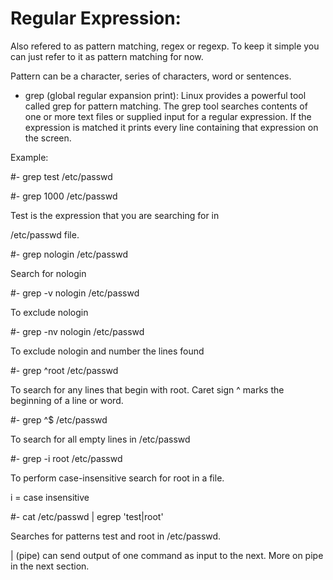 # Regular Expression:

Also refered to as pattern matching, regex or regexp.
To keep it simple you can just refer to it as pattern
matching for now.

Pattern can be a character, series of characters, word
or sentences.

- grep (global regular expansion print): 
Linux provides a powerful tool called grep for pattern 
matching. 
The grep tool searches contents of one or more text 
files or supplied input for a regular expression. If the 
expression is matched it prints every line containing
that expression on the screen.

Example: 

#- grep test /etc/passwd

#- grep 1000 /etc/passwd

Test is the expression that you are searching for in

/etc/passwd file.

#- grep nologin /etc/passwd

Search for nologin

#- grep -v nologin /etc/passwd

To exclude nologin

#- grep -nv nologin /etc/passwd

To exclude nologin and number the lines found


#- grep ^root /etc/passwd

To search for any lines that begin with root.
Caret sign ^ marks the beginning of a line or word.

#- grep ^$ /etc/passwd

To search for all empty lines in /etc/passwd


#- grep -i root /etc/passwd

To perform case-insensitive search for root in a file.

i = case insensitive 

#- cat  /etc/passwd  | egrep 'test|root'

Searches for patterns test and root in /etc/passwd.

| (pipe) can send output of one command as input to 
the next. More on pipe in the next section.













